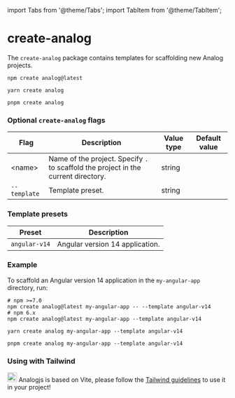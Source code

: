 import Tabs from '@theme/Tabs';
import TabItem from '@theme/TabItem';

# create-analog

The `create-analog` package contains templates for scaffolding new Analog projects.

<Tabs groupId="package-manager">
  <TabItem value="npm">

```shell
npm create analog@latest
```

  </TabItem>

  <TabItem label="Yarn" value="yarn">

```shell
yarn create analog
```

  </TabItem>

  <TabItem value="pnpm">

```shell
pnpm create analog
```

  </TabItem>
</Tabs>

### Optional `create-analog` flags

| Flag         | Description                                                                        | Value type | Default value |
| ------------ | ---------------------------------------------------------------------------------- | ---------- | ------------- |
| &lt;name&gt; | Name of the project. Specify `.` to scaffold the project in the current directory. | string     |               |
| `--template` | Template preset.                                                                   | string     |               |

### Template presets

| Preset        | Description                     |
| ------------- | ------------------------------- |
| `angular-v14` | Angular version 14 application. |

### Example

To scaffold an Angular version 14 application in the `my-angular-app` directory, run:

<Tabs groupId="package-manager">
  <TabItem value="npm">

```shell
# npm >=7.0
npm create analog@latest my-angular-app -- --template angular-v14
# npm 6.x
npm create analog@latest my-angular-app --template angular-v14
```

  </TabItem>

  <TabItem label="Yarn" value="yarn">

```shell
yarn create analog my-angular-app --template angular-v14
```

  </TabItem>

  <TabItem value="pnpm">

```shell
pnpm create analog my-angular-app --template angular-v14
```

  </TabItem>
</Tabs>

### Using with Tailwind 
 <img width="22" src="https://tailwindui.com/img/logos/mark.svg?color=indigo&shade=600" alt=""/> Analogjs is based on Vite, please follow the [Tailwind guidelines](https://tailwindcss.com/docs/guides/vite) to use it in your project!